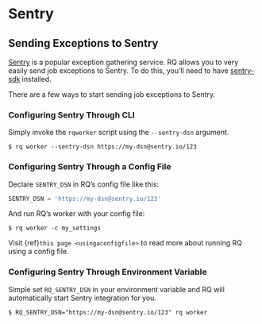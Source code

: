 # Sentry

## Sending Exceptions to Sentry

[Sentry](https://sentry.io) is a popular exception gathering
service. RQ allows you to very easily send job exceptions to Sentry. To
do this, you’ll need to have
[sentry-sdk](https://pypi.org/project/sentry-sdk/) installed.

There are a few ways to start sending job exceptions to Sentry.

### Configuring Sentry Through CLI

Simply invoke the `rqworker` script using the `--sentry-dsn`
argument.

```console
$ rq worker --sentry-dsn https://my-dsn@sentry.io/123
```

### Configuring Sentry Through a Config File

Declare `SENTRY_DSN` in RQ’s config file like this:

```python
SENTRY_DSN = 'https://my-dsn@sentry.io/123'
```

And run RQ’s worker with your config file:

```console
$ rq worker -c my_settings
```

Visit {ref}`this page <usingaconfigfile>` to
read more about running RQ using a config file.

### Configuring Sentry Through Environment Variable

Simple set `RQ_SENTRY_DSN` in your environment variable and RQ will
automatically start Sentry integration for you.

```console
$ RQ_SENTRY_DSN="https://my-dsn@sentry.io/123" rq worker
```
